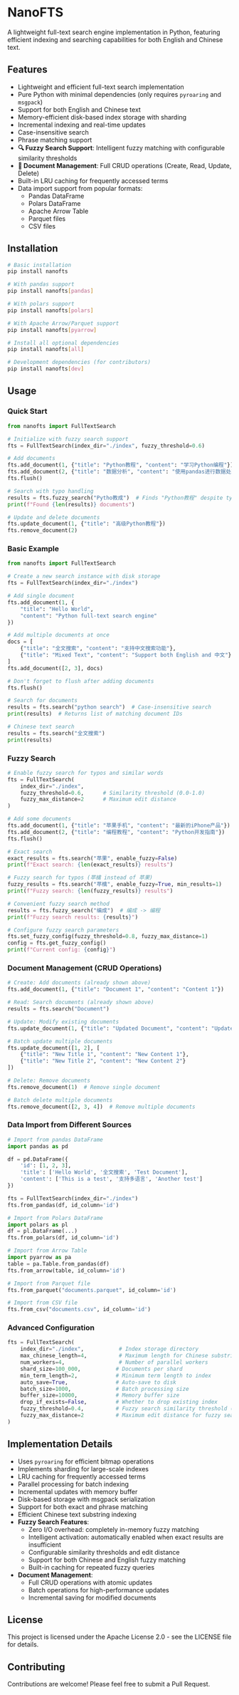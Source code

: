 # NanoFTS

A lightweight full-text search engine implementation in Python, featuring efficient indexing and searching capabilities for both English and Chinese text.

## Features

- Lightweight and efficient full-text search implementation
- Pure Python with minimal dependencies (only requires `pyroaring` and `msgpack`)
- Support for both English and Chinese text
- Memory-efficient disk-based index storage with sharding
- Incremental indexing and real-time updates
- Case-insensitive search
- Phrase matching support
- **🔍 Fuzzy Search Support**: Intelligent fuzzy matching with configurable similarity thresholds
- **📝 Document Management**: Full CRUD operations (Create, Read, Update, Delete)
- Built-in LRU caching for frequently accessed terms
- Data import support from popular formats:
  - Pandas DataFrame
  - Polars DataFrame
  - Apache Arrow Table
  - Parquet files
  - CSV files

## Installation

```bash
# Basic installation
pip install nanofts

# With pandas support
pip install nanofts[pandas]

# With polars support
pip install nanofts[polars]

# With Apache Arrow/Parquet support
pip install nanofts[pyarrow]

# Install all optional dependencies
pip install nanofts[all]

# Development dependencies (for contributors)
pip install nanofts[dev]
```

## Usage

### Quick Start
```python
from nanofts import FullTextSearch

# Initialize with fuzzy search support
fts = FullTextSearch(index_dir="./index", fuzzy_threshold=0.6)

# Add documents
fts.add_document(1, {"title": "Python教程", "content": "学习Python编程"})
fts.add_document(2, {"title": "数据分析", "content": "使用pandas进行数据处理"})
fts.flush()

# Search with typo handling
results = fts.fuzzy_search("Pytho教成")  # Finds "Python教程" despite typos
print(f"Found {len(results)} documents")

# Update and delete documents
fts.update_document(1, {"title": "高级Python教程"})
fts.remove_document(2)
```

### Basic Example
```python
from nanofts import FullTextSearch

# Create a new search instance with disk storage
fts = FullTextSearch(index_dir="./index")

# Add single document
fts.add_document(1, {
    "title": "Hello World",
    "content": "Python full-text search engine"
})

# Add multiple documents at once
docs = [
    {"title": "全文搜索", "content": "支持中文搜索功能"},
    {"title": "Mixed Text", "content": "Support both English and 中文"}
]
fts.add_document([2, 3], docs)

# Don't forget to flush after adding documents
fts.flush()

# Search for documents
results = fts.search("python search")  # Case-insensitive search
print(results)  # Returns list of matching document IDs

# Chinese text search
results = fts.search("全文搜索")
print(results)
```

### Fuzzy Search
```python
# Enable fuzzy search for typos and similar words
fts = FullTextSearch(
    index_dir="./index",
    fuzzy_threshold=0.6,      # Similarity threshold (0.0-1.0)
    fuzzy_max_distance=2      # Maximum edit distance
)

# Add some documents
fts.add_document(1, {"title": "苹果手机", "content": "最新的iPhone产品"})
fts.add_document(2, {"title": "编程教程", "content": "Python开发指南"})
fts.flush()

# Exact search
exact_results = fts.search("苹果", enable_fuzzy=False)
print(f"Exact search: {len(exact_results)} results")

# Fuzzy search for typos (苹檎 instead of 苹果)
fuzzy_results = fts.search("苹檎", enable_fuzzy=True, min_results=1)
print(f"Fuzzy search: {len(fuzzy_results)} results")

# Convenient fuzzy search method
results = fts.fuzzy_search("编成")  # 编成 -> 编程
print(f"Fuzzy search results: {results}")

# Configure fuzzy search parameters
fts.set_fuzzy_config(fuzzy_threshold=0.8, fuzzy_max_distance=1)
config = fts.get_fuzzy_config()
print(f"Current config: {config}")
```

### Document Management (CRUD Operations)
```python
# Create: Add documents (already shown above)
fts.add_document(1, {"title": "Document 1", "content": "Content 1"})

# Read: Search documents (already shown above)
results = fts.search("Document")

# Update: Modify existing documents
fts.update_document(1, {"title": "Updated Document", "content": "Updated Content"})

# Batch update multiple documents
fts.update_document([1, 2], [
    {"title": "New Title 1", "content": "New Content 1"},
    {"title": "New Title 2", "content": "New Content 2"}
])

# Delete: Remove documents
fts.remove_document(1)  # Remove single document

# Batch delete multiple documents
fts.remove_document([2, 3, 4])  # Remove multiple documents
```

### Data Import from Different Sources
```python
# Import from pandas DataFrame
import pandas as pd

df = pd.DataFrame({
    'id': [1, 2, 3],
    'title': ['Hello World', '全文搜索', 'Test Document'],
    'content': ['This is a test', '支持多语言', 'Another test']
})

fts = FullTextSearch(index_dir="./index")
fts.from_pandas(df, id_column='id')

# Import from Polars DataFrame
import polars as pl
df = pl.DataFrame(...)
fts.from_polars(df, id_column='id')

# Import from Arrow Table
import pyarrow as pa
table = pa.Table.from_pandas(df)
fts.from_arrow(table, id_column='id')

# Import from Parquet file
fts.from_parquet("documents.parquet", id_column='id')

# Import from CSV file
fts.from_csv("documents.csv", id_column='id')
```

### Advanced Configuration
```python
fts = FullTextSearch(
    index_dir="./index",           # Index storage directory
    max_chinese_length=4,          # Maximum length for Chinese substrings
    num_workers=4,                 # Number of parallel workers
    shard_size=100_000,           # Documents per shard
    min_term_length=2,            # Minimum term length to index
    auto_save=True,               # Auto-save to disk
    batch_size=1000,              # Batch processing size
    buffer_size=10000,            # Memory buffer size
    drop_if_exists=False,         # Whether to drop existing index
    fuzzy_threshold=0.4,          # Fuzzy search similarity threshold (0.0-1.0)
    fuzzy_max_distance=2          # Maximum edit distance for fuzzy search
)
```

## Implementation Details

- Uses `pyroaring` for efficient bitmap operations
- Implements sharding for large-scale indexes
- LRU caching for frequently accessed terms
- Parallel processing for batch indexing
- Incremental updates with memory buffer
- Disk-based storage with msgpack serialization
- Support for both exact and phrase matching
- Efficient Chinese text substring indexing
- **Fuzzy Search Features**:
  - Zero I/O overhead: completely in-memory fuzzy matching
  - Intelligent activation: automatically enabled when exact results are insufficient
  - Configurable similarity thresholds and edit distance
  - Support for both Chinese and English fuzzy matching
  - Built-in caching for repeated fuzzy queries
- **Document Management**:
  - Full CRUD operations with atomic updates
  - Batch operations for high-performance updates
  - Incremental saving for modified documents

## License

This project is licensed under the Apache License 2.0 - see the LICENSE file for details.

## Contributing

Contributions are welcome! Please feel free to submit a Pull Request.